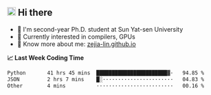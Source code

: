 ## <img height="20" src='https://qpluspicture.oss-cn-beijing.aliyuncs.com/6LjjQA/Hi.gif' alt='Hi' width="20"/> Hi there

<!-- profile views -->
<!-- , I'm a Github member for  -->
<!-- ![Years Badge](https://badges.pufler.dev/years/zejia-lin). -->
<!-- and the number of visitors for this page is  -->
<!-- ![](https://komarev.com/ghpvc/?username=zejia-lin&color=blue&label=PROFILE+VIEWS). -->

- 🌱 I'm second-year Ph.D. student at Sun Yat-sen University
- 🤔 Currently interested in compilers, GPUs
- 📖 Know more about me: [zejia-lin.github.io](https://zejia-lin.github.io/)

**📈 Last Week Coding Time**

<!--START_SECTION:waka-->

```txt
Python       41 hrs 45 mins  ███████████████████████▓·   94.85 %
JSON         2 hrs 7 mins    █░·······················   04.83 %
Other        4 mins          ·························   00.16 %
```

<!--END_SECTION:waka-->

<!-- ![](https://github-readme-stats.vercel.app/api?username=zeege-0&show_icons=true&include_all_commits=true) -->

<!-- <a href="https://github.com/anuraghazra/github-readme-stats">
  <img align="center" src="https://github-readme-stats.vercel.app/api?username=zeege-0&show_icons=true&theme=buefy" />
</a>
<a href="https://github.com/anuraghazra/convoychat">
  <img align="center" src="https://github-readme-stats.vercel.app/api/top-langs/?username=zeege-0&layout=compact" />
</a>
-->

<!-- <div align="center"> <img src="https://stats.justsong.cn/api/leetcode?id=zejia-lin&cn=true"> </div>-->


<!--
**Zeege-0/zeege-0** is a ✨ _special_ ✨ repository because its `README.md` (this file) appears on your GitHub profile.

Here are some ideas to get you started:

- 🔭 I’m currently working on ...
- 🌱 I’m currently learning ...
- 👯 I’m looking to collaborate on ...
- 🤔 I’m looking for help with ...
- 💬 Ask me about ...
- 📫 How to reach me: ...
- 😄 Pronouns: ...
- ⚡ Fun fact: ...
-->
